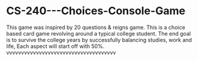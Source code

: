 # CS-240---Choices-Console-Game
This game was inspired by 20 questions &amp; reigns game. This is a choice based card game revolving around a typical college student. The end goal is to survive the college years by successfully balancing studies, work and life, Each aspect will start off with 50%. vvvvvvvvvvvvvvvvvvvvvvvvvvvvvvvvvvvvv
